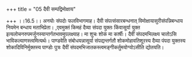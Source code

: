 +++
title = "05 दैवी सम्पद्विमोक्षाय"

+++
।।16.5।। अनयोः संपदोः फलविभागमाह। दैवी संपत्संसारबन्धनात्
विमोक्षायासुरीसंपन्निबन्धाय नियमेन बन्धाय मताभिप्रेता। ,एवमुक्तं किमहं
दैव्या संपदा युक्तः किंवासूर्या युक्त
इत्यलोचनरुपमर्जुनस्यान्तर्गतभावमुपलक्ष्याह। मा शुचः शोकं मा कार्षीः।
दैवीं संपदमभिलक्ष्य चातोऽसि भाविकल्याणस्त्वमित्यर्थः। पाण्डवेति
संबोधयन्नासूर्या संपद्यन्तर्गतौ शोकमोहावतिशूरस्य दैव्या पंपदा युक्तस्य
शोकादिविनिर्मुक्तस्य पाण्डोः पुत्रः दैवीं
संपदमभिजातकस्त्वमङ्गीकर्तुमयोग्योऽसीति द्योतयति।
